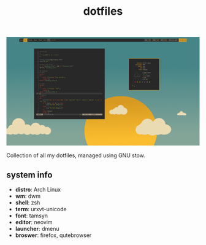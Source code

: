 <div align='center'>
    <h1>dotfiles</h1><br>
</div>

![](https://raw.githubusercontent.com/FlyingBBQ/dotfiles/master/images/lt_dwm_code.png)

Collection of all my dotfiles, managed using GNU stow.

## system info
* **distro**: Arch Linux
* **wm**: dwm
* **shell**: zsh
* **term**: urxvt-unicode
* **font**: tamsyn
* **editor**: neovim
* **launcher**: dmenu
* **broswer**: firefox, qutebrowser
